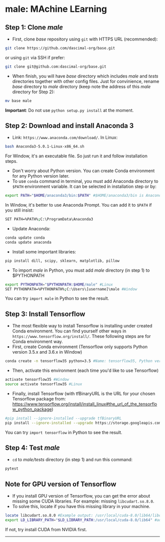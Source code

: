 # male: MAchine LEarning

## Step 1: Clone *male*

- First, clone *base* repository using `git` with HTTPS URL (recommended):
```sh
git clone https://github.com/dascimal-org/base.git
```
or using `git` via SSH if prefer:
```sh
git clone git@github.com:dascimal-org/base.git
```
- When finish, you will have *base* directory which includes *male* and *tests* directories together with other config files. Just for convinience, rename *base* directory to *male* directory (keep note the address of this *male* directory for Step 2):
```sh
mv base male
```
**Important**: Do not use `python setup.py install` at the moment.

## Step 2: Download and install Anaconda 3 
- Link: `https://www.anaconda.com/download/`. In Linux:
```sh
bash Anaconda3-5.0.1-Linux-x86_64.sh
```
For Window, it's an executable file. So just run it and follow installation steps.
- Don't worry about Python version. You can create Conda environment for any Python version later.
- To use `conda` command in terminal, you must add Anaconda directory to `$PATH` environment variable. It can be selected in installation step or by:
```sh
export PATH="$HOME/anaconda3/bin:$PATH" #$HOME/anaconda3/bin is Anaconda directory
```
In Window, it's better to use Anaconda Prompt. You can add it to `$PATH` if you still insist:
```sh
SET PATH=%PATH%;C:\ProgramData\Anaconda3
```

- Update Anaconda:
```sh
conda update conda
conda update anaconda
```
- Install some important libraries:
```sh
pip install dill, scipy, sklearn, matplotlib, pillow
```

- To import *male* in Python, you must add *male* directory (in step 1) to $PYTHONPATH
```sh
export PYTHONPATH="$PYTHONPATH:$HOME/male" #Linux
SET PYTHONPATH=%PYTHONPATH%;C:\Users\[username]\male #Window
```
You can try `import male` in Python to see the result.

## Step 3: Install Tensorflow

- The most flexible way to install Tensorflow is installing under created Conda environment. You can find yourself other ways in `https://www.tensorflow.org/install/`. These following steps are for Conda environment way.
- First, create Conda environment (Tensorflow only supports Python version 3.5.x and 3.6.x in Window)
```sh
conda create -n tensorflow35 python=3.5 #Name: tensorflow35, Python version: 3.5
```

- Then, activate this environment (each time you'd like to use Tensorflow)
```sh
activate tensorflow35 #Window
source activate tensorflow35 #Linux
```

- Finally, install Tensorflow (with tfBinaryURL is the URL for your chosen Tensorflow package from: https://www.tensorflow.org/install/install_linux#the_url_of_the_tensorflow_python_package) 
```sh
#pip install --ignore-installed --upgrade tfBinaryURL
pip install --ignore-installed --upgrade https://storage.googleapis.com/tensorflow/linux/gpu/tensorflow_gpu-1.4.0-cp35-cp35m-linux_x86_64.whl #example for Python 3.5 GPU
```

You can try `import tensorflow` in Python to see the result.

## Step 4: Test *male*

- `cd` to *male/tests* directory (in step 1) and run this command:
```sh
pytest
```

## Note for GPU version of Tensorflow
- If you install GPU version of Tensorflow, you can get the error about missing some CUDA libraries. For example: missing `libcudart.so.8.0`.
- To solve this, locate if you have this missing library in your machine. 
```sh
locate libcudart.so.8.0 #Example output: /usr/local/cuda-8.0/lib64/libcudart.so.8.0
export LD_LIBRARY_PATH="$LD_LIBRARY_PATH:/usr/local/cuda-8.0/lib64" #add this directory to LD_LIBRARY_PATH)
```

If not, try install CUDA from NVIDIA first.

------------------
